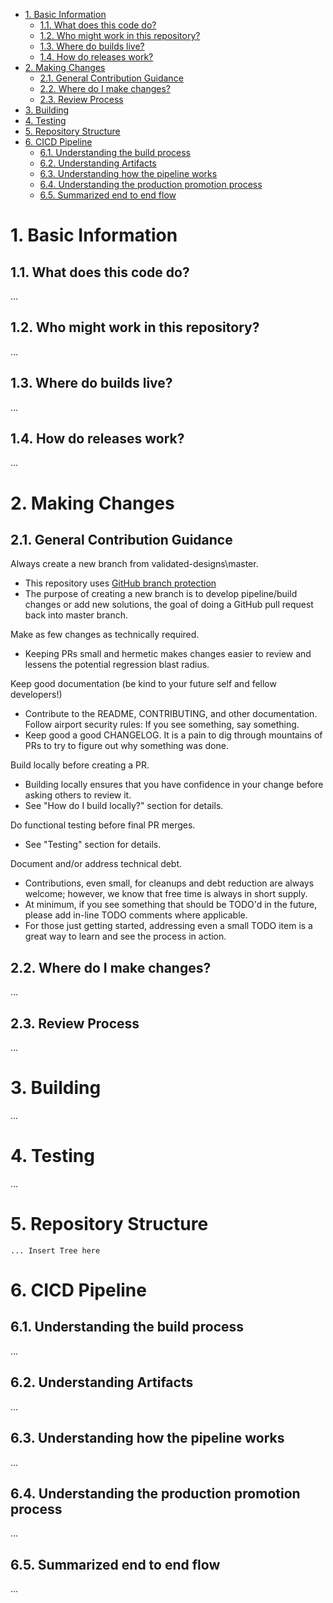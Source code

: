 - [1. Basic Information](#1-basic-information)
  - [1.1. What does this code do?](#11-what-does-this-code-do)
  - [1.2. Who might work in this repository?](#12-who-might-work-in-this-repository)
  - [1.3. Where do builds live?](#13-where-do-builds-live)
  - [1.4. How do releases work?](#14-how-do-releases-work)
- [2. Making Changes](#2-making-changes)
  - [2.1. General Contribution Guidance](#21-general-contribution-guidance)
  - [2.2. Where do I make changes?](#22-where-do-i-make-changes)
  - [2.3. Review Process](#23-review-process)
- [3. Building](#3-building)
- [4. Testing](#4-testing)
- [5. Repository Structure](#5-repository-structure)
- [6. CICD Pipeline](#6-cicd-pipeline)
  - [6.1. Understanding the build process](#61-understanding-the-build-process)
  - [6.2. Understanding Artifacts](#62-understanding-artifacts)
  - [6.3. Understanding how the pipeline works](#63-understanding-how-the-pipeline-works)
  - [6.4. Understanding the production promotion process](#64-understanding-the-production-promotion-process)
  - [6.5. Summarized end to end flow](#65-summarized-end-to-end-flow)

# 1. Basic Information
## 1.1. What does this code do?

...

## 1.2. Who might work in this repository?

...

## 1.3. Where do builds live?

...

## 1.4. How do releases work?

...

# 2. Making Changes
## 2.1. General Contribution Guidance

Always create a new branch from validated-designs\master.
  - This repository uses [GitHub branch protection](https://help.github.com/en/github/administering-a-repository/about-protected-branches)
  - The purpose of creating a new branch is to develop pipeline/build changes or add new solutions, the goal of doing a GitHub pull request back into master branch.

Make as few changes as technically required.
  - Keeping PRs small and hermetic makes changes easier to review and lessens the potential regression blast radius.

Keep good documentation (be kind to your future self and fellow developers!)
  - Contribute to the README, CONTRIBUTING, and other documentation. Follow airport security rules: If you see something, say something.
  - Keep good a good CHANGELOG. It is a pain to dig through mountains of PRs to try to figure out why something was done.

Build locally before creating a PR.
  - Building locally ensures that you have confidence in your change before asking others to review it.
  - See "How do I build locally?" section for details.

Do functional testing before final PR merges.
  - See "Testing" section for details.

Document and/or address technical debt.
  - Contributions, even small, for cleanups and debt reduction are always welcome; however, we know that free time is always in short supply.
  - At minimum, if you see something that should be TODO'd in the future, please add in-line TODO comments where applicable.
  - For those just getting started, addressing even a small TODO item is a great way to learn and see the process in action.

## 2.2. Where do I make changes?

...

## 2.3. Review Process

...

# 3. Building

...

# 4. Testing

...

# 5. Repository Structure

```
... Insert Tree here
```

# 6. CICD Pipeline

## 6.1. Understanding the build process

...

## 6.2. Understanding Artifacts

...

## 6.3. Understanding how the pipeline works

...

## 6.4. Understanding the production promotion process

...

## 6.5. Summarized end to end flow

...